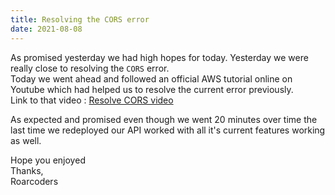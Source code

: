 ```yaml
---
title: Resolving the CORS error
date: 2021-08-08
---
```


As promised yesterday we had high hopes for today. Yesterday we were really close to resolving the `CORS` error. <br>
Today we went ahead and followed an official AWS tutorial online on Youtube which had helped us to resolve the current error previously. <br>
Link to that video : <a href="https://www.youtube.com/watch?v=wGDiOkqtUWA&ab_channel=AmazonWebServices"> Resolve CORS video </a> <br>

As expected and promised even though we went 20 minutes over time the last time we redeployed our API worked with all it's current features working as well. <br>

Hope you enjoyed <br>
Thanks, <br>
Roarcoders

